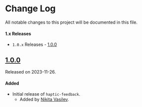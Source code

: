 # Change Log
All notable changes to this project will be documented in this file.

#### 1.x Releases
- `1.0.x` Releases - [1.0.0](#100)

## [1.0.0](https://github.com/space-code/haptic-feedback/releases/tag/1.0.0)
Released on 2023-11-26.

#### Added
- Initial release of `haptic-feedback`.
  - Added by [Nikita Vasilev](https://github.com/nik3212).